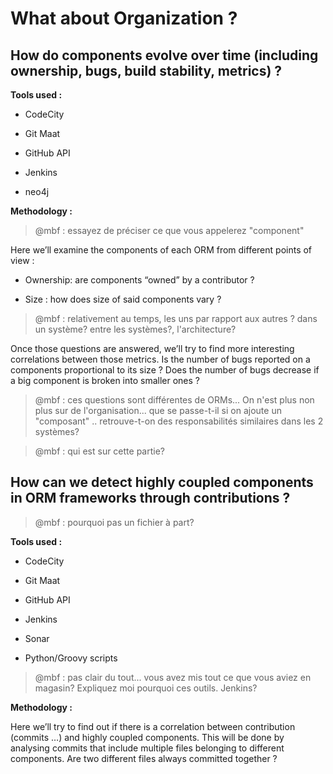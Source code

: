 # What about Organization ?

## How do components evolve over time \(including ownership, bugs, build stability, metrics\) ?

**Tools used :**

* CodeCity

* Git Maat

* GitHub API

* Jenkins

* neo4j


**Methodology :**
> @mbf : essayez de préciser ce que vous appelerez "component"

Here we’ll examine the components of each ORM from different points of view :

* Ownership: are components “owned” by a contributor ?

* Size : how does size of said components vary ?
> @mbf : relativement au temps, les uns par rapport aux autres ? dans un système? entre les systèmes?, l'architecture?

Once those questions are answered, we’ll try to find more interesting correlations between those metrics. Is the number of bugs reported on a components proportional to its size ? Does the number of bugs decrease if a big component is broken into smaller ones ?

> @mbf : ces questions sont différentes de ORMs... On n'est plus non plus sur de l'organisation... que se passe-t-il si on ajoute un "composant" .. retrouve-t-on des responsabilités similaires dans les 2 systèmes?

> @mbf : qui est sur cette partie?

## How can we detect highly coupled components in ORM frameworks through contributions ?

> @mbf : pourquoi pas un fichier à part?


**Tools used :**

* CodeCity

* Git Maat

* GitHub API

* Jenkins

* Sonar

* Python/Groovy scripts

> @mbf : pas clair du tout... vous avez mis tout ce que vous aviez en magasin? Expliquez moi pourquoi ces outils. Jenkins?

**Methodology :**

Here we’ll try to find out if there is a correlation between contribution \(commits …\) and highly coupled components. This will be done by analysing commits that include multiple files belonging to different components. Are two different files always committed together ?

